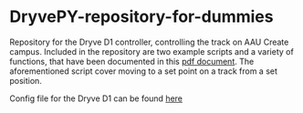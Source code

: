 # DryvePY-repository-for-dummies
Repository for the Dryve D1 controller, controlling the track on AAU Create campus. Included in the repository are two example scripts and a variety of functions, that have been documented in this [pdf document]([createDriveRail%20package%20How%20to%20control%20the%20Dryve%20D1%20over%20Python.pdf](https://github.com/Nicher1/Dryve-repository-for-dummies/blob/ea2a13148326c3a56b38ba7431e67c0386931784/createDriveRail%20package/How%20to%20control%20the%20Dryve%20D1%20over%20Python.pdf)). The aforementioned script cover moving to a set point on a track from a set position.

Config file for the Dryve D1 can be found [here](Dryve%20D1%20Configuration.txt)
